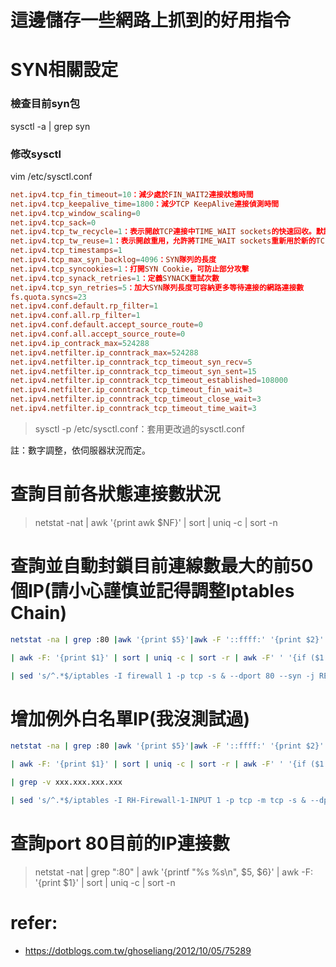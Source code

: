 # 這邊儲存一些網路上抓到的好用指令

# SYN相關設定
### 檢查目前syn包
sysctl -a | grep syn

### 修改sysctl
vim /etc/sysctl.conf
``` conf
net.ipv4.tcp_fin_timeout=10：減少處於FIN_WAIT2連接狀態時間
net.ipv4.tcp_keepalive_time=1800：減少TCP KeepAlive連接偵測時間
net.ipv4.tcp_window_scaling=0
net.ipv4.tcp_sack=0
net.ipv4.tcp_tw_recycle=1：表示開啟TCP連接中TIME_WAIT sockets的快速回收。默認為0，表示關閉
net.ipv4.tcp_tw_reuse=1：表示開啟重用，允許將TIME_WAIT sockets重新用於新的TCP連接
net.ipv4.tcp_timestamps=1
net.ipv4.tcp_max_syn_backlog=4096：SYN隊列的長度
net.ipv4.tcp_syncookies=1：打開SYN Cookie，可防止部分攻擊
net.ipv4.tcp_synack_retries=1：定義SYNACK重試次數
net.ipv4.tcp_syn_retries=5：加大SYN隊列長度可容納更多等待連接的網路連接數
fs.quota.syncs=23
net.ipv4.conf.default.rp_filter=1
net.ipv4.conf.all.rp_filter=1
net.ipv4.conf.default.accept_source_route=0
net.ipv4.conf.all.accept_source_route=0
net.ipv4.ip_contrack_max=524288
net.ipv4.netfilter.ip_conntrack_max=524288
net.ipv4.netfilter.ip_conntrack_tcp_timeout_syn_recv=5
net.ipv4.netfilter.ip_conntrack_tcp_timeout_syn_sent=15
net.ipv4.netfilter.ip_conntrack_tcp_timeout_established=108000
net.ipv4.netfilter.ip_conntrack_tcp_timeout_fin_wait=3
net.ipv4.netfilter.ip_conntrack_tcp_timeout_close_wait=3
net.ipv4.netfilter.ip_conntrack_tcp_timeout_time_wait=3
```
> sysctl -p /etc/sysctl.conf：套用更改過的sysctl.conf

註：數字調整，依伺服器狀況而定。


# 查詢目前各狀態連接數狀況
> netstat -nat | awk '{print awk $NF}' | sort | uniq -c | sort -n

 

# 查詢並自動封鎖目前連線數最大的前50個IP(請小心謹慎並記得調整Iptables Chain)
```bash
netstat -na | grep :80 |awk '{print $5}'|awk -F '::ffff:' '{print $2}' | grep ':'

| awk -F: '{print $1}' | sort | uniq -c | sort -r | awk -F' ' '{if ($1 > 50) print $2}'

| sed 's/^.*$/iptables -I firewall 1 -p tcp -s & --dport 80 --syn -j REJECT/' | sh
```
 

# 增加例外白名單IP(我沒測試過)
```bash
netstat -na | grep :80 |awk '{print $5}'|awk -F '::ffff:' '{print $2}' | grep ':'

| awk -F: '{print $1}' | sort | uniq -c | sort -r | awk -F' ' '{if ($1 > 50) print $2}'

| grep -v xxx.xxx.xxx.xxx

| sed 's/^.*$/iptables -I RH-Firewall-1-INPUT 1 -p tcp -m tcp -s & --dport 80 --syn -j REJECT/' | sh
```
 

# 查詢port 80目前的IP連接數
> netstat -nat | grep ":80" | awk '{printf "%s %s\n", $5, $6}' | awk -F: '{print $1}' | sort | uniq -c | sort -n


# refer:
- https://dotblogs.com.tw/ghoseliang/2012/10/05/75289
